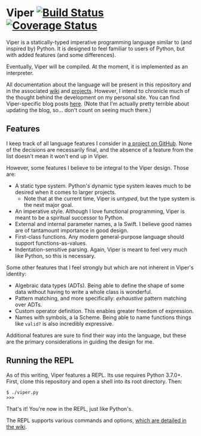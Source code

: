 # Viper [![Build Status](https://travis-ci.org/pdarragh/Viper.svg?branch=master)](https://travis-ci.org/pdarragh/Viper) [![Coverage Status](https://coveralls.io/repos/github/pdarragh/Viper/badge.svg?branch=master&service=github)](https://coveralls.io/github/pdarragh/Viper?branch=master)

Viper is a statically-typed imperative programming language similar to (and inspired by) Python. It is designed to feel
familiar to users of Python, but with added features (and some differences). 

Eventually, Viper will be compiled. At the moment, it is implemented as an interpreter.

All documentation about the language will be present in this repository and in the associated [wiki](/wiki) and
[projects](/projects). However, I intend to chronicle much of the thought behind the development on my personal site.
You can find Viper-specific blog posts [here](https://pdarragh.github.io/blog/categories/viper). (Note that I'm actually
pretty terrible about updating the blog, so... don't count on seeing much there.)

## Features

I keep track of all language features I consider in [a project on GitHub](https://github.com/pdarragh/Viper/projects/1).
None of the decisions are necessarily final, and the absence of a feature from the list doesn't mean it won't end up in
Viper.

However, some features I believe to be integral to the Viper design. Those are:

* A static type system. Python's dynamic type system leaves much to be desired when it comes to larger projects.
  - Note that at the current time, Viper is *untyped*, but the type system is the next major goal.
* An imperative style. Although I love functional programming, Viper is meant to be a spiritual successor to Python.
* External and internal parameter names, a la Swift. I believe good names are of tantamount importance in good design.
* First-class functions. Any modern general-purpose language should support functions-as-values.
* Indentation-sensitive parsing. Again, Viper is meant to feel very much like Python, so this is necessary.

Some other features that I feel strongly but which are not inherent in Viper's identity:

* Algebraic data types (ADTs). Being able to define the shape of some data without having to write a whole class is
  wonderful.
* Pattern matching, and more specifically: *exhaustive* pattern matching over ADTs.
* Custom operator definition. This enables greater freedom of expression.
* Names with symbols, a la Scheme. Being able to name functions things like `valid?` is also incredibly expressive.

Additional features are sure to find their way into the language, but these are the primary considerations in guiding
the design for me.

## Running the REPL

As of this writing, Viper features a REPL. Its use requires Python 3.7.0+. First, clone this repository and open a shell
into its root directory. Then:

```
$ ./viper.py
>>> 
```

That's it! You're now in the REPL, just like Python's.

The REPL supports various commands and options,
[which are detailed in the wiki](https://github.com/pdarragh/Viper/wiki/REPL).
